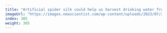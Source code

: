 ```yaml
---
title: "Artificial spider silk could help us harvest drinking water from air"
imageUrl: "https://images.newscientist.com/wp-content/uploads/2023/07/26163759/SEI_165508922.jpg?width=788"
index: 305
weight: 305
---
```


